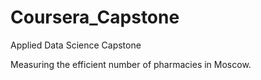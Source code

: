 # Coursera_Capstone
Applied Data Science Capstone

Measuring the efficient number of pharmacies in Moscow.
